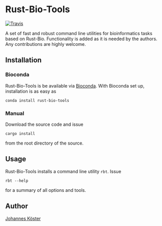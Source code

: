 # Rust-Bio-Tools

[![Travis](https://img.shields.io/travis/rust-bio/rust-bio-tools.svg?style=flat-square)](https://travis-ci.org/rust-bio/rust-bio-tools)

A set of fast and robust command line utilities for bioinformatics tasks based on Rust-Bio.
Functionality is added as it is needed by the authors.
Any contributions are highly welcome.

## Installation

### Bioconda

Rust-Bio-Tools is be available via [Bioconda](https://bioconda.github.io).
With Bioconda set up, installation is as easy as

    conda install rust-bio-tools

### Manual

Download the source code and issue

    cargo install

from the root directory of the source.

## Usage

Rust-Bio-Tools installs a command line utility `rbt`. Issue

    rbt --help

for a summary of all options and tools.


## Author

[Johannes Köster](https://github.com/johanneskoester)

